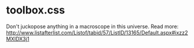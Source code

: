 toolbox.css
===========

Don't juckopose anything in a macroscope in this universe.  Read more: http://www.listafterlist.com/Listof/tabid/57/ListID/13165/Default.aspx#ixzz2MXIDX3j1